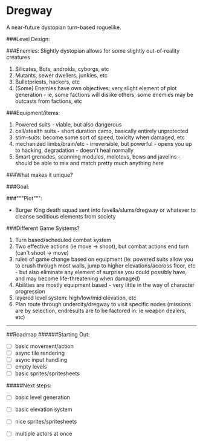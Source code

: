 # Dregway

A near-future dystopian turn-based roguelike.


###Level Design:

###Enemies:
Slightly dystopian allows for some slightly out-of-reality creatures

1. Silicates, Bots, androids, cyborgs, etc
2. Mutants, sewer dwellers, junkies, etc
3. Bulletpriests, hackers, etc
4. (Some) Enemies have own objectives: very slight element of plot generation - ie, some factions will dislike others, some enemies may be outcasts from factions, etc

###Equipment/items:
1. Powered suits - viable, but also dangerous
2. cell/stealth suits - short duration camo, basically entirely unprotected 
3. stim-suits: become some sort of speed, toxicity when damaged, etc
4. mechanized limbs/brain/etc - irreversible, but powerful - opens you up to hacking, degradation - doesn't heal normally
5. Smart grenades, scanning modules, molotovs, bows and javelins - should be able to mix and match pretty much anything here

###What makes it unique?


###Goal:


###"""Plot""":
* Burger King death squad sent into favella/slums/dregway or whatever to cleanse seditious elements from society


###Different Game Systems?
1. Turn based/scheduled combat system
2. Two effective actions (ie move -> shoot), but combat actions end turn (can't shoot -> move)
3. rules of game change based on equipment (ie: powered suits allow you to crush through most walls, jump to higher elevations/accross floor, etc - but also eliminate any element of surprise you could possibly have, and may become life-threatening when damaged)
4. Abilities are mostly equipment based - very little in the way of character progression
5. layered level system: high/low/mid elevation, etc
6. Plan route through undercity/dregway to visit specific nodes (missions are by selection, endresults are to be factored in: ie weapon dealers, etc)


---

##Roadmap
######Starting Out:

- [ ] basic movement/action
- [ ] async tile rendering
- [ ] async input handling
- [ ] empty levels
- [ ] basic sprites/spritesheets

#####Next steps:

- [ ] basic level generation
- [ ] basic elevation system
- [ ] nice sprites/spritesheets
- [ ] multiple actors at once
 
